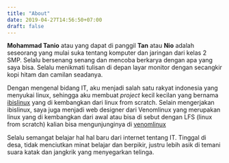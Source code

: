 ```yaml
---
title: "About"
date: 2019-04-27T14:56:50+07:00
draft: false
---
```


**Mohammad Tanio** atau yang dapat di panggil **Tan** atau **Nio** adalah seseorang yang mulai suka tentang komputer dan jaringan dari kelas 2 SMP. Selalu bersenang senang dan mencoba berkarya dengan apa yang saya bisa. Selalu menikmati tulisan di depan layar monitor dengan secangkir kopi hitam dan camilan seadanya. 

Dengan mengenal bidang IT, aku menjadi salah satu rakyat indonesia yang menyukai linux, sehingga aku membuat *project* kecil kecilan yang bernama [ibislinux](https://ibislinux.org) yang di kembangkan dari linux from scratch. Selain mengerjakan ibislinux, saya juga menjadi web designer dari Venomlinux yang merupakan linux yang di kembangkan dari awal atau bisa di sebut dengan LFS (linux from scratch) kalian bisa mengunjunginya di [venomlinux](https://venomlinux.org)

Selalu semangat belajar hal hal baru dari internet tentang IT. Tinggal di desa, tidak menciutkan minat belajar dan berpikir, justru lebih asik di temani suara katak dan jangkrik yang menyegarkan telinga.
